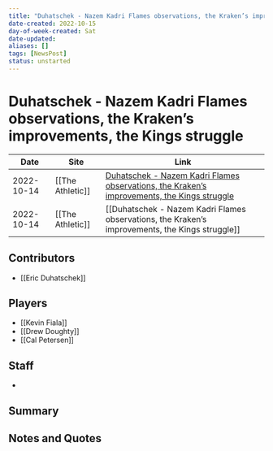 ```yaml
---
title: "Duhatschek - Nazem Kadri Flames observations, the Kraken’s improvements, the Kings struggle"
date-created: 2022-10-15
day-of-week-created: Sat
date-updated: 
aliases: []
tags: [NewsPost]
status: unstarted
---
```


# Duhatschek - Nazem Kadri Flames observations, the Kraken’s improvements, the Kings struggle

Date | Site | Link
---|---|---
2022-10-14 | [[The Athletic]] | [Duhatschek - Nazem Kadri Flames observations, the Kraken’s improvements, the Kings struggle](https://theathletic.com/3693892/2022/10/14/nazem-kadri-flames-duhatschek-notebook/#:~:text=Kings%20struggle%20out%20of%20the%20gate)
2022-10-14 | [[The Athletic]] | [[Duhatschek - Nazem Kadri Flames observations, the Kraken’s improvements, the Kings struggle]]

## Contributors
- [[Eric Duhatschek]]


## Players
- [[Kevin Fiala]]
- [[Drew Doughty]]
- [[Cal Petersen]]


## Staff
- 


## Summary
> 


## Notes and Quotes
> 

